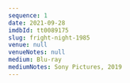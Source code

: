 ```yaml
---
sequence: 1
date: 2021-09-28
imdbId: tt0089175
slug: fright-night-1985
venue: null
venueNotes: null
medium: Blu-ray
mediumNotes: Sony Pictures, 2019
---
```


